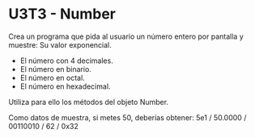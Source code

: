 # U3T3 - Number

Crea un programa que pida al usuario un número entero por pantalla y muestre:
Su valor exponencial.

- El número con 4 decimales.
- El número en binario.
- El número en octal.
- El número en hexadecimal.

Utiliza para ello los métodos del objeto Number.

Como datos de muestra, si metes 50, deberías obtener: 5e1 / 50.0000 / 00110010 / 62 / 0x32
